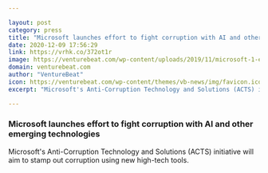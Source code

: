 ```yaml
---

layout: post
category: press
title: "Microsoft launches effort to fight corruption with AI and other emerging technologies"
date: 2020-12-09 17:56:29
link: https://vrhk.co/372ot1r
image: https://venturebeat.com/wp-content/uploads/2019/11/microsoft-1-e1580261336710.jpg?w=1200&strip=all
domain: venturebeat.com
author: "VentureBeat"
icon: https://venturebeat.com/wp-content/themes/vb-news/img/favicon.ico
excerpt: "Microsoft's Anti-Corruption Technology and Solutions (ACTS) initiative will aim to stamp out corruption using new high-tech tools."

---
```


### Microsoft launches effort to fight corruption with AI and other emerging technologies

Microsoft's Anti-Corruption Technology and Solutions (ACTS) initiative will aim to stamp out corruption using new high-tech tools.